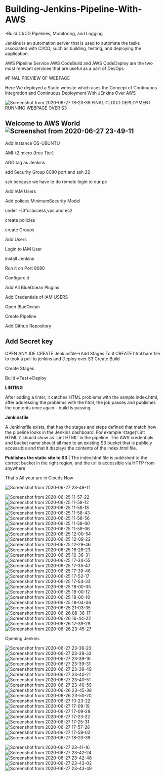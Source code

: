 # Building-Jenkins-Pipeline-With-AWS
-Build CI/CD Pipelines, Monitoring, and Logging
 
 Jenkins is an automation server that is used to automate the tasks associated with CI/CD, such as building, testing, and deploying the application. 

AWS Pipeline Service 
    AWS CodeBuild and AWS CodeDeploy are the two most relevant services that are useful as a part of DevOps.

#FINAL PREVIEW OF WEBPAGE 

Here We deployed a Static website which uses the Concept of Continuous Integration and Continuous Deployment With JEnkins Over AWS




![Screenshot from 2020-06-27 18-20-38](https://user-images.githubusercontent.com/38061560/85928779-47c32800-b8cd-11ea-8b67-96e112bb8269.png)
FINAL CLOUD DEPLOYMENT RUNNING WEBPAGE OVER S3




Welcome to AWS World
![Screenshot from 2020-06-27 23-49-11](https://user-images.githubusercontent.com/38061560/85929254-f5840600-b8d0-11ea-83b2-44aef0946565.png)
-----------------------------------------------------------------------------------------------------------------------------------------------------------------------------
Add Instance
 OS-UBUNTU

 AMI-t2.micro (free Tier)

ADD tag as Jenkins

add Security Group 8080 port and ssh 22

ssh because we  have to do remote  login to our pc

Add IAM Users

Add polices MinimumSecurity Model

under -s3fullaccess,vpc and ec2

create policies 

create Groups

Add Users

Login to IAM User

install Jenkins 

Run it on Port 8080

Configure it

Add All BlueOcean  Plugins

Add  Credentials of IAM USERS 

Open BlueOcean

Create Pipeline

Add Github Repository

Add Secret key
---------------------------------------------------------------------------------------------------------------------------------------------------------------------------
OPEN ANY IDE
CREATE Jenkinsfile->Add Stages To it
CREATE html bare file to took a pull to jenkins and Deploy over S3
Create Build

Create Stages 

Build->Test->Deploy

 **LINTING**

After adding a linter, it catches HTML problems with the sample index.html, after addressing the problems with the html, the job passes and publishes the contents once again - build is passing. 

 **Jenkinsfile**

A Jenkinsfile exists, that has the stages and steps defined that match how the pipeline looks in the Jenkins dashboard. For example ‘stage(‘Lint HTML’)’ should show as ‘Lint HTML’ in the pipeline. The AWS credentials and bucket name should all map to an existing S3 bucket that is publicly accessible and that it displays the contents of the index.html file.

  **Publishes the static site to S3**
  | The index.html file is published to the correct bucket in  the right region, and the url is accessible via HTTP from anywhere

That's All your are in Clouds Now


![Screenshot from 2020-06-27 23-49-11](https://user-images.githubusercontent.com/38061560/85929718-ba83d180-b8d4-11ea-9f52-0e1b5fd054a2.png)

![Screenshot from 2020-06-25 11-57-22](https://user-images.githubusercontent.com/38061560/85929816-7c3ae200-b8d5-11ea-9183-2a4fe0c1c1b1.png)
![Screenshot from 2020-06-25 11-58-12](https://user-images.githubusercontent.com/38061560/85929819-83fa8680-b8d5-11ea-9f43-a1402cc6516a.png)
![Screenshot from 2020-06-25 11-58-18](https://user-images.githubusercontent.com/38061560/85929832-8eb51b80-b8d5-11ea-8871-17e304315bfe.png)
![Screenshot from 2020-06-25 11-58-43](https://user-images.githubusercontent.com/38061560/85929834-95dc2980-b8d5-11ea-81aa-526f6dabf2a6.png)
![Screenshot from 2020-06-25 11-58-56](https://user-images.githubusercontent.com/38061560/85929841-9bd20a80-b8d5-11ea-8b11-c7dd04408b88.png)
![Screenshot from 2020-06-25 11-59-00](https://user-images.githubusercontent.com/38061560/85929852-a4c2dc00-b8d5-11ea-9a99-791e4f39a3db.png)
![Screenshot from 2020-06-25 11-59-06](https://user-images.githubusercontent.com/38061560/85929853-ab515380-b8d5-11ea-9aeb-155131445edd.png)
![Screenshot from 2020-06-25 12-00-54](https://user-images.githubusercontent.com/38061560/85929872-cde36c80-b8d5-11ea-99f8-20b9a3c1b851.png)
![Screenshot from 2020-06-25 12-09-22](https://user-images.githubusercontent.com/38061560/85929902-fc614780-b8d5-11ea-823d-55bbb239f6b5.png)
![Screenshot from 2020-06-25 12-29-46](https://user-images.githubusercontent.com/38061560/85929905-008d6500-b8d6-11ea-8a1d-4a6180bddd50.png)
![Screenshot from 2020-06-25 16-26-23](https://user-images.githubusercontent.com/38061560/85929909-084d0980-b8d6-11ea-99fe-5292e32b6b04.png)
![Screenshot from 2020-06-25 16-36-31](https://user-images.githubusercontent.com/38061560/85929914-0c792700-b8d6-11ea-8ef4-994e41370b3f.png)
![Screenshot from 2020-06-25 17-34-55](https://user-images.githubusercontent.com/38061560/85929920-16028f00-b8d6-11ea-90b0-4a9300c292d2.png)
![Screenshot from 2020-06-25 17-35-47](https://user-images.githubusercontent.com/38061560/85929928-20248d80-b8d6-11ea-98f3-57d99c1f8aa0.png)
![Screenshot from 2020-06-25 17-39-46](https://user-images.githubusercontent.com/38061560/85929932-261a6e80-b8d6-11ea-899f-56bdcec886d5.png)
![Screenshot from 2020-06-25 17-52-17](https://user-images.githubusercontent.com/38061560/85929938-2b77b900-b8d6-11ea-8093-9401c6ccfc8d.png)
![Screenshot from 2020-06-25 17-54-33](https://user-images.githubusercontent.com/38061560/85929944-316d9a00-b8d6-11ea-9e08-abd6bed6fbc6.png)
![Screenshot from 2020-06-25 18-00-05](https://user-images.githubusercontent.com/38061560/85929946-35012100-b8d6-11ea-845a-e95bf7c89cca.png)
![Screenshot from 2020-06-25 18-00-12](https://user-images.githubusercontent.com/38061560/85929947-37fc1180-b8d6-11ea-83ce-329c00c52d3d.png)
![Screenshot from 2020-06-25 18-00-18](https://user-images.githubusercontent.com/38061560/85929950-3a5e6b80-b8d6-11ea-9f63-5e9ea448b450.png)
![Screenshot from 2020-06-25 18-04-06](https://user-images.githubusercontent.com/38061560/85929951-3cc0c580-b8d6-11ea-8c97-e709072d9a0f.png)
![Screenshot from 2020-06-25 21-03-35](https://user-images.githubusercontent.com/38061560/85929957-45190080-b8d6-11ea-9736-65f11a683630.png)
![Screenshot from 2020-06-26 08-36-17](https://user-images.githubusercontent.com/38061560/85929975-57933a00-b8d6-11ea-8b27-1d6c4bd8b1cb.png)
![Screenshot from 2020-06-26 16-44-22](https://user-images.githubusercontent.com/38061560/85929982-64179280-b8d6-11ea-8245-e3787b06e0d7.png)
![Screenshot from 2020-06-26 17-39-28](https://user-images.githubusercontent.com/38061560/85930000-89a49c00-b8d6-11ea-9de0-168b9a574f4b.png)
![Screenshot from 2020-06-26 23-45-27](https://user-images.githubusercontent.com/38061560/85930010-95905e00-b8d6-11ea-9837-5afcea46cc66.png)


Opening Jenkins

![Screenshot from 2020-06-27 23-36-20](https://user-images.githubusercontent.com/38061560/85931426-1012ab00-b8e2-11ea-9282-dad820f12376.png)
![Screenshot from 2020-06-27 23-38-32](https://user-images.githubusercontent.com/38061560/85931429-130d9b80-b8e2-11ea-98ab-6ae5a74b3e52.png)
![Screenshot from 2020-06-27 23-39-16](https://user-images.githubusercontent.com/38061560/85931430-143ec880-b8e2-11ea-9e30-0c8cd851e922.png)
![Screenshot from 2020-06-27 23-39-31](https://user-images.githubusercontent.com/38061560/85931434-16a12280-b8e2-11ea-89fc-db57ac7f1684.png)
![Screenshot from 2020-06-27 23-39-49](https://user-images.githubusercontent.com/38061560/85931438-186ae600-b8e2-11ea-8dda-6af52d671e74.png)
![Screenshot from 2020-06-27 23-40-21](https://user-images.githubusercontent.com/38061560/85931441-1b65d680-b8e2-11ea-8b07-43627ebbd8f3.png)
![Screenshot from 2020-06-27 23-40-51](https://user-images.githubusercontent.com/38061560/85931443-1dc83080-b8e2-11ea-8559-3e4dd93ded05.png)
![Screenshot from 2020-06-27 23-40-59](https://user-images.githubusercontent.com/38061560/85931444-1ef95d80-b8e2-11ea-9dc9-021654797af4.png)
![Screenshot from 2020-06-26 23-45-38](https://user-images.githubusercontent.com/38061560/85931177-13a53280-b8e0-11ea-8d6f-35a231584596.png)
![Screenshot from 2020-06-26 23-50-20](https://user-images.githubusercontent.com/38061560/85931186-1e5fc780-b8e0-11ea-86ee-def006e2d902.png)
![Screenshot from 2020-06-27 10-23-22](https://user-images.githubusercontent.com/38061560/85931191-2b7cb680-b8e0-11ea-8588-a74b93b9b0cf.png)
![Screenshot from 2020-06-27 17-09-19](https://user-images.githubusercontent.com/38061560/85931196-35061e80-b8e0-11ea-8dad-e3d045d6b3ff.png)
![Screenshot from 2020-06-27 17-09-28](https://user-images.githubusercontent.com/38061560/85931199-37687880-b8e0-11ea-9a26-c4656c9dee73.png)
![Screenshot from 2020-06-27 17-23-22](https://user-images.githubusercontent.com/38061560/85931201-3a636900-b8e0-11ea-8970-317b5a8ee59d.png)
![Screenshot from 2020-06-27 17-25-31](https://user-images.githubusercontent.com/38061560/85931202-3c2d2c80-b8e0-11ea-8939-bd917a7ec360.png)
![Screenshot from 2020-06-27 17-57-28](https://user-images.githubusercontent.com/38061560/85931203-3d5e5980-b8e0-11ea-8053-822e3601afae.png)
![Screenshot from 2020-06-27 17-59-02](https://user-images.githubusercontent.com/38061560/85931206-3f281d00-b8e0-11ea-99b5-fb947ac65f5e.png)
![Screenshot from 2020-06-27 18-20-38](https://user-images.githubusercontent.com/38061560/85931413-f709fa00-b8e1-11ea-9991-3ed86bb49b82.png)

![Screenshot from 2020-06-27 23-41-16](https://user-images.githubusercontent.com/38061560/85931445-20c32100-b8e2-11ea-8cdb-24f85caea3b3.png)
![Screenshot from 2020-06-27 23-42-24](https://user-images.githubusercontent.com/38061560/85931448-21f44e00-b8e2-11ea-9d27-ffd450c967c0.png)
![Screenshot from 2020-06-27 23-42-48](https://user-images.githubusercontent.com/38061560/85931450-23be1180-b8e2-11ea-99c2-4232ec6b2ba3.png)
![Screenshot from 2020-06-27 23-43-02](https://user-images.githubusercontent.com/38061560/85931453-2587d500-b8e2-11ea-9529-558e685faa43.png)
![Screenshot from 2020-06-27 23-43-49](https://user-images.githubusercontent.com/38061560/85931456-27ea2f00-b8e2-11ea-8bc2-186d3f95d3f3.png)








































